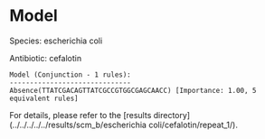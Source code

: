 
# Model

Species: escherichia coli

Antibiotic: cefalotin

```
Model (Conjunction - 1 rules):
------------------------------
Absence(TTATCGACAGTTATCGCCGTGGCGAGCAACC) [Importance: 1.00, 5 equivalent rules]

```

For details, please refer to the [results directory](../../../../../results/scm_b/escherichia coli/cefalotin/repeat_1/).

